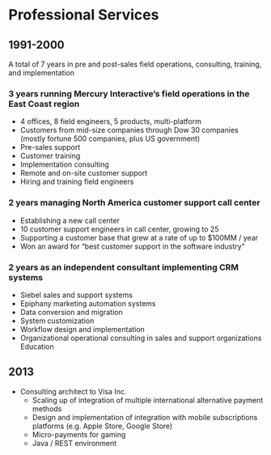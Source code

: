 # Professional Services


## 1991-2000

A total of 7 years in pre and post-sales field operations, consulting, training, and implementation

### 3 years running Mercury Interactive’s field operations in the East Coast region

* 4 offices, 8 field engineers, 5 products, multi-platform
* Customers from mid-size companies through Dow 30 companies (mostly fortune 500 companies, plus US government)
* Pre-sales support
* Customer training
* Implementation consulting
* Remote and on-site customer support
* Hiring and training field engineers

### 2 years managing North America customer support call center

* Establishing a new call center
* 10 customer support engineers in call center, growing to 25
* Supporting a customer base that grew at a rate of up to $100MM / year
* Won an award for “best customer support in the software industry”

### 2 years as an independent consultant implementing CRM systems

* Siebel sales and support systems
* Epiphany marketing automation systems
* Data conversion and migration
* System customization
* Workflow design and implementation
* Organizational operational consulting in sales and support organizations
Education

## 2013

* Consulting architect to Visa Inc.
  * Scaling up of integration of multiple international alternative payment methods
  * Design and implementation of integration with mobile subscriptions platforms (e.g. Apple Store, Google Store)
  * Micro-payments for gaming
  * Java / REST environment
